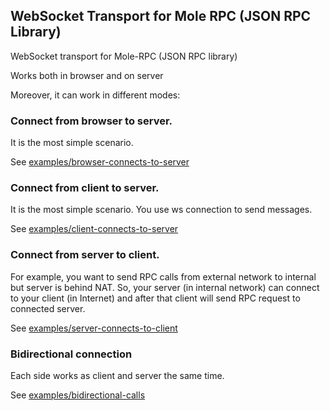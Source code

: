 ## WebSocket Transport for Mole RPC (JSON RPC Library)

WebSocket transport for Mole-RPC (JSON RPC library)

Works both in browser and on server

Moreover, it can work in different modes:

### Connect from browser to server.

It is the most simple scenario.

See [examples/browser-connects-to-server](./examples/browser-connects-to-server/)

### Connect from client to server.

It is the most simple scenario. You use ws connection to send messages.

See [examples/client-connects-to-server](./examples/client-connects-to-server/)

### Connect from server to client.

For example, you want to send RPC calls from external network to internal but server is behind NAT. So, your server (in internal network) can connect to your client (in Internet) and after that client will send RPC request to connected server.

See [examples/server-connects-to-client](./examples/server-connects-to-client/)

### Bidirectional connection

Each side works as client and server the same time.

See [examples/bidirectional-calls](./examples/bidirectional-calls/)
